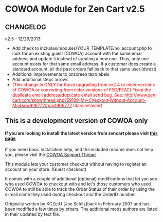 COWOA Module for Zen Cart v2.5
============

CHANGELOG
------------
v2.5 - 12/29/2013
<ul><li>Add check to includes/modules/YOUR_TEMPLATE/no_account.php to look 
for an existing guest (COWOA) account with the same email address and update it 
instead of creating a new one. Thus, only one account exists for 
that same email address. If a customer does create a standard account, 
all the past orders fall back to that same user.(dwest)<br></li><li>Additional improvements to onscreen text/labels<br></li><li>Add additional steps arrows</li><li><span style="color:#ff0000;">(This change is ONLY for those upgrading from cv2.4 or older versions of COWOA or converting from older versions of FEC/FEAC) Fixed the duplicate email address/duplicate email send bug. See: </span><a href="http://www.zen-cart.com/showthread.php?59189-My-Checkout-Without-Account-Mod&amp;p=906772#post906772"><span style="color:#ff0000;">http://www.zen-cart.com/showthread.php?59189-My-Checkout-Without-Account-Mod&amp;p=906772#post906772</span></a><span style="color:#ff0000;"> (damiantaylor)</span><br></li></ul>


## This is a development version of COWOA only
#### If you are looking to install the latest version from zencart please visit [this page](http://www.zen-cart.com/downloads.php?do=file&id=1416)

If you need basic installation help, and the included readme does not help you, please visit the [COWOA Support Thread](http://www.zen-cart.com/showthread.php?196995-COWOA-Updated-and-Combined-for-ZC-v1-5-x)

This module lets your customer checkout without having to register an account on your store. (Guest checkout)

It comes with a couple of additional (optional) modifications that let you see who used COWOA to checkout with and let's those customers who used COWOA to still be able to track the Order Status of their order by using the e-mail name they used during checkout and the OrderID number.

Originally written by KGZotU (Joe Schilz)back in February 2007 and has been modified a few times by others.
The additional mods authors are listed in their updated by text file. 

